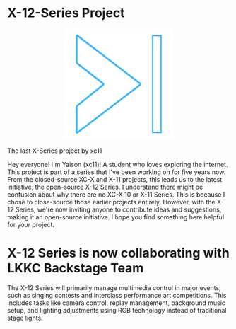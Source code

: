 # X-12-Series Project

<p align="center">
  <img src="https://github.com/xc1974/X-12-Series/blob/main/logo_main.png" alt="X-12 Series Logo" width="250" height="250">
</p>


The last X-Series project by xc11


Hey everyone! I'm Yaison (xc11)! A student who loves exploring the internet. This project is part of a series that I've been working on for five years now.
From the closed-source XC-X and X-11 projects, this leads us to the latest initiative, the open-source X-12 Series. I understand there might be confusion about why there are no XC-X 10 or X-11 Series. This is because I chose to close-source those earlier projects entirely.
However, with the X-12 Series, we're now inviting anyone to contribute ideas and suggestions, making it an open-source initiative. I hope you find something here helpful for your project.

# X-12 Series is now collaborating with LKKC Backstage Team

The X-12 Series will primarily manage multimedia control in major events, such as singing contests and interclass performance art competitions. This includes tasks like camera control, replay management, background music setup, and lighting adjustments using RGB technology instead of traditional stage lights.
